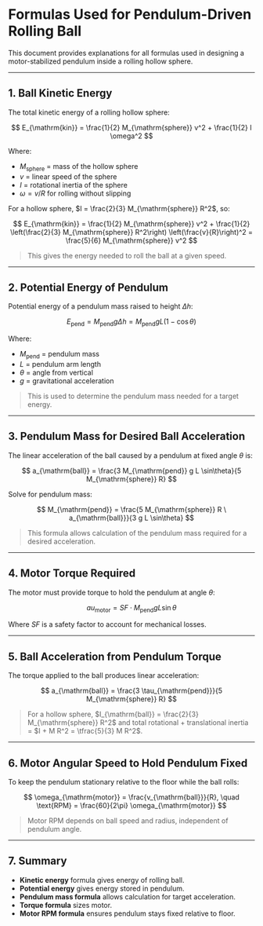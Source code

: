 # Formulas Used for Pendulum-Driven Rolling Ball

This document provides explanations for all formulas used in designing a motor-stabilized pendulum inside a rolling hollow sphere.

---

## 1. Ball Kinetic Energy

The total kinetic energy of a rolling hollow sphere:

$$
E_{\mathrm{kin}} = \frac{1}{2} M_{\mathrm{sphere}} v^2 + \frac{1}{2} I \omega^2
$$

Where:
- $M_{\mathrm{sphere}}$ = mass of the hollow sphere  
- $v$ = linear speed of the sphere  
- $I$ = rotational inertia of the sphere  
- $\omega = v/R$ for rolling without slipping  

For a hollow sphere, $I = \frac{2}{3} M_{\mathrm{sphere}} R^2$, so:

$$
E_{\mathrm{kin}} = \frac{1}{2} M_{\mathrm{sphere}} v^2 + \frac{1}{2} \left(\frac{2}{3} M_{\mathrm{sphere}} R^2\right) \left(\frac{v}{R}\right)^2 = \frac{5}{6} M_{\mathrm{sphere}} v^2
$$

> This gives the energy needed to roll the ball at a given speed.

---

## 2. Potential Energy of Pendulum

Potential energy of a pendulum mass raised to height $\Delta h$:

$$
E_{\mathrm{pend}} = M_{\mathrm{pend}} g \Delta h = M_{\mathrm{pend}} g L (1 - \cos\theta)
$$

Where:
- $M_{\mathrm{pend}}$ = pendulum mass  
- $L$ = pendulum arm length  
- $\theta$ = angle from vertical  
- $g$ = gravitational acceleration

> This is used to determine the pendulum mass needed for a target energy.

---

## 3. Pendulum Mass for Desired Ball Acceleration

The linear acceleration of the ball caused by a pendulum at fixed angle $\theta$ is:

$$
a_{\mathrm{ball}} = \frac{3 M_{\mathrm{pend}} g L \sin\theta}{5 M_{\mathrm{sphere}} R}
$$

Solve for pendulum mass:

$$
M_{\mathrm{pend}} = \frac{5 M_{\mathrm{sphere}} R \ a_{\mathrm{ball}}}{3 g L \sin\theta}
$$

> This formula allows calculation of the pendulum mass required for a desired acceleration.

---

## 4. Motor Torque Required

The motor must provide torque to hold the pendulum at angle $\theta$:

$$
	au_{\mathrm{motor}} = SF \cdot M_{\mathrm{pend}} g L \sin\theta
$$

Where $SF$ is a safety factor to account for mechanical losses.

---

## 5. Ball Acceleration from Pendulum Torque

The torque applied to the ball produces linear acceleration:

$$
a_{\mathrm{ball}} = \frac{3 \tau_{\mathrm{pend}}}{5 M_{\mathrm{sphere}} R}
$$

> For a hollow sphere, $I_{\mathrm{ball}} = \frac{2}{3} M_{\mathrm{sphere}} R^2$ and total rotational + translational inertia = $I + M R^2 = \tfrac{5}{3} M R^2$.

---

## 6. Motor Angular Speed to Hold Pendulum Fixed

To keep the pendulum stationary relative to the floor while the ball rolls:

$$
\omega_{\mathrm{motor}} = \frac{v_{\mathrm{ball}}}{R}, \quad \text{RPM} = \frac{60}{2\pi} \omega_{\mathrm{motor}}
$$

> Motor RPM depends on ball speed and radius, independent of pendulum angle.

---

## 7. Summary

- **Kinetic energy** formula gives energy of rolling ball.  
- **Potential energy** gives energy stored in pendulum.  
- **Pendulum mass formula** allows calculation for target acceleration.  
- **Torque formula** sizes motor.  
- **Motor RPM formula** ensures pendulum stays fixed relative to floor.

